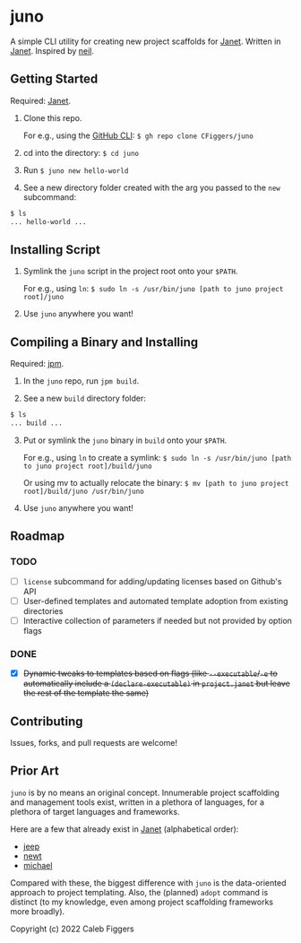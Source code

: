 # juno

A simple CLI utility for creating new project scaffolds for [Janet](https://github.com/janet-lang/janet). Written in [Janet](https://github.com/janet-lang/janet). Inspired by [neil](https://github.com/babashka/neil).

## Getting Started

Required: [Janet](https://github.com/janet-lang/janet).

1. Clone this repo.

      For e.g., using the [GitHub CLI](https://github.com/cli/cli): `$ gh repo clone CFiggers/juno`

2. cd into the directory: `$ cd juno`

3. Run `$ juno new hello-world`

4. See a new directory folder created with the arg you passed to the `new` subcommand:

```bash
$ ls
... hello-world ...
```

## Installing Script

1. Symlink the `juno` script in the project root onto your `$PATH`.

      For e.g., using `ln`: `$ sudo ln -s /usr/bin/juno [path to juno project root]/juno`
      
2. Use `juno` anywhere you want!

## Compiling a Binary and Installing

Required: [jpm](https://github.com/janet-lang/jpm).

1. In the `juno` repo, run `jpm build`.

2. See a new `build` directory folder:

```bash
$ ls
... build ...
```

3. Put or symlink the `juno` binary in `build` onto your `$PATH`.

      For e.g., using `ln` to create a symlink: `$ sudo ln -s /usr/bin/juno [path to juno project root]/build/juno`

      Or using mv to actually relocate the binary: `$ mv [path to juno project root]/build/juno /usr/bin/juno`
  
4. Use `juno` anywhere you want!

## Roadmap

### TODO
- [ ] `license` subcommand for adding/updating licenses based on Github's API
- [ ] User-defined templates and automated template adoption from existing directories
- [ ] Interactive collection of parameters if needed but not provided by option flags

### DONE
- [x] ~~Dynamic tweaks to templates based on flags (like `--executable`/`-e` to automatically include a `(declare-executable)` in `project.janet` but leave the rest of the template the same)~~

## Contributing

Issues, forks, and pull requests are welcome!

## Prior Art

`juno` is by no means an original concept. Innumerable project scaffolding and management tools exist, written in a plethora of languages, for a plethora of target languages and frameworks.

Here are a few that already exist in [Janet](https://github.com/janet-lang/janet) (alphabetical order):

- [jeep](https://github.com/pyrmont/jeep)
- [newt](https://github.com/yumaikas/newt)
- [michael](https://git.sr.ht/~pepe/michael)

Compared with these, the biggest difference with `juno` is the data-oriented approach to project templating. Also, the (planned) `adopt` command is distinct (to my knowledge, even among project scaffolding frameworks more broadly).

Copyright (c) 2022 Caleb Figgers
